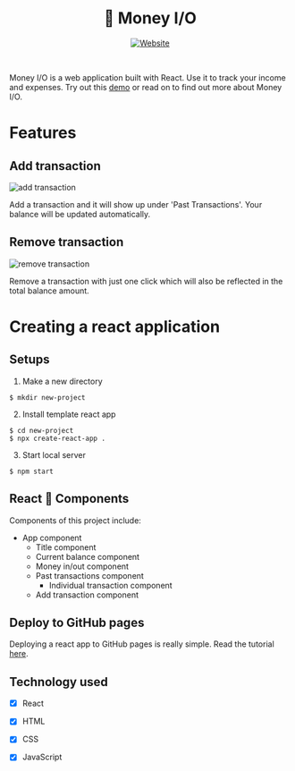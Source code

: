 <div align="center">
    <h1>💸 Money I/O</h1>
    
[![Website](https://img.shields.io/website?down_color=red&down_message=offline&label=Demo&style=for-the-badge&up_color=b&up_message=online&url=https%3A%2F%2Fhongmei-codes.github.io%2Fmoney_io%2F)](https://hongmei-codes.github.io/money_io/)
</div>
<br/>

Money I/O is a web application built with React. Use it to track your income and expenses. Try out this [demo](https://hongmei-codes.github.io/money_io/) or read on to find out more about Money I/O.

# Features
## Add transaction
![add transaction]()

Add a transaction and it will show up under 'Past Transactions'. Your balance will be updated automatically.

## Remove transaction
![remove transaction]()

Remove a transaction with just one click which will also be reflected in the total balance amount.


# Creating a react application
## Setups
1. Make a new directory
```console
$ mkdir new-project
```
2. Install template react app
```console
$ cd new-project
$ npx create-react-app .
```
3. Start local server
```console
$ npm start
```

## React  🧩  Components
Components of this project include:
* App component
    * Title component
    * Current balance component
    * Money in/out component
    * Past transactions component
        * Individual transaction component
    * Add transaction component

## Deploy to GitHub pages
Deploying a react app to GitHub pages is really simple. Read the tutorial [here](https://github.com/hongmei-codes/react_test_deploy/blob/master/README.md).

## Technology used
- [x] React
- [x] HTML
- [x] CSS
- [x] JavaScript

